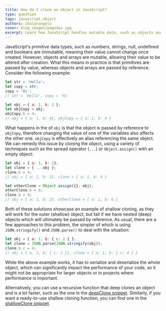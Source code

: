 ```yaml
---
title: How do I clone an object in JavaScript?
type: question
tags: javascript,object
authors: chalarangelo
cover: blog_images/pagodas.jpg
excerpt: Learn how JavaScript handles mutable data, such as objects and arrays, and understand how shallow cloning and deep cloning work.
---
```


JavaScript's primitive data types, such as numbers, strings, null, undefined and booleans are immutable, meaning their value cannot change once created. However, objects and arrays are mutable, allowing their value to be altered after creation. What this means in practice is that primitives are passed by value, whereas objects and arrays are passed by reference. Consider the following example:

```js
let str = 'Hello';
let copy = str;
copy = 'Hi';
// str = 'Hello', copy = 'Hi'

let obj = { a: 1, b: 2 };
let objCopy = obj;
objCopy.b = 4;
// obj = { a: 1, b: 4}, objCopy = { a: 1, b: 4 }
```

What happens in the of `obj` is that the object is passed by reference to `objCopy`, therefore changing the value of one of the variables also affects the other one. `objCopy` is effectively an alias referencing the same object. We can remedy this issue by cloning the object, using a variety of techniques such as the spread operator (`...`) or `Object.assign()` with an empty object:

```js
let obj = { a: 1, b: 2};
let clone = { ...obj };
clone.b = 4;
// obj = { a: 1, b: 2}, clone = { a: 1, b: 4 }

let otherClone = Object.assign({}, obj);
otherClone.b = 6;
clone.b = 4;
// obj = { a: 1, b: 2}, otherClone = { a: 1, b: 6 }
```

Both of these solutions showcase an example of shallow cloning, as they will work for the outer (shallow) object, but fail if we have nested (deep) objects which will ultimately be passed by reference. As usual, there are a few approaches to this problem, the simpler of which is using `JSON.stringify()` and `JSON.parse()` to deal with the situation:

```js
let obj = { a: 1, b: { c: 2 } };
let clone = JSON.parse(JSON.stringify(obj));
clone.b.c = 4;
// obj = { a: 1, b: { c: 2 }}, clone = { a: 1, b: { c: 4 } }
```

While the above example works, it has to serialize and deserialize the whole object, which can significantly impact the performance of your code, so it might not be appropriate for larger objects or in projects where performance is important.

Alternatively, you can use a recursive function that deep clones an object and is a lot faster, such as the one in the [deepClone snippet](/js/s/deep-clone). Similarly, if you want a ready-to-use shallow cloning function, you can find one in the [shallowClone snippet](/js/s/shallow-clone).
